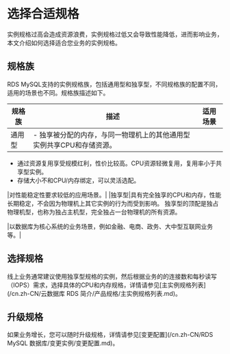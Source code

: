 # 选择合适规格

实例规格过高会造成资源浪费，实例规格过低又会导致性能降低，进而影响业务，本文介绍如何选择适合您业务的实例规格。

## 规格族

RDS MySQL支持的实例规格族，包括通用型和独享型，不同规格族的配置不同，适用的场景也不同。规格族描述如下。

|规格族|描述|适用场景|
|---|--|----|
|通用型|-   独享被分配的内存，与同一物理机上的其他通用型实例共享CPU和存储资源。
-   通过资源复用享受规模红利，性价比较高。CPU资源轻微复用，复用率小于共享型实例。
-   存储大小不和CPU/内存绑定，可以灵活选配。

|对性能稳定性要求较低的应用场景。|
|独享型|具有完全独享的CPU和内存，性能长期稳定，不会因为物理机上其它实例的行为而受到影响。 独享型的顶配是独占物理机型，也称为独占主机型，完全独占一台物理机的所有资源。

|以数据库为核心系统的业务场景，例如金融、电商、政务、大中型互联网业务等。|

## 选择规格

线上业务通常建议使用独享型规格的实例，然后根据业务的的连接数和每秒读写（IOPS）需求，选择具体的CPU和内存规格，详情请参见[主实例规格列表](/cn.zh-CN/云数据库 RDS 简介/产品规格/主实例规格列表.md)。

## 升级规格

如果业务增长，您可以随时升级规格，详情请参见[变更配置](/cn.zh-CN/RDS MySQL 数据库/变更实例/变更配置.md)。

